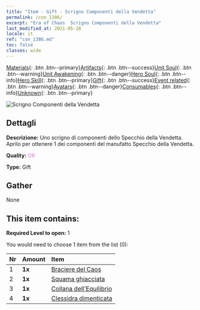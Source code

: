 ```yaml
---
title: "Item - Gift - Scrigno Componenti della Vendetta"
permalink: /con_1386/
excerpt: "Era of Chaos  Scrigno Componenti della Vendetta"
last_modified_at: 2021-05-28
locale: it
ref: "con_1386.md"
toc: false
classes: wide
---
```

 [Materials](/ItemsIT/){: .btn .btn--primary}[Artifacts](/ItemsIT/Artifacts/){: .btn .btn--success}[Unit Soul](/ItemsIT/UnitSoul/){: .btn .btn--warning}[Unit Awakening](/ItemsIT/UnitAwakening/){: .btn .btn--danger}[Hero Soul](/ItemsIT/HeroSoul/){: .btn .btn--info}[Hero Skill](/ItemsIT/HeroSkill/){: .btn .btn--primary}[Gift](/ItemsIT/Gift/){: .btn .btn--success}[Event related](/ItemsIT/Events/){: .btn .btn--warning}[Avatars](/ItemsIT/Avatars/){: .btn .btn--danger}[Consumables](/ItemsIT/Consumables/){: .btn .btn--info}[Unknown](/ItemsIT/Unknown/){: .btn .btn--primary}

 ![Scrigno Componenti della Vendetta](/images/t/i_906064.png)

## Dettagli
 **Descrizione:** Uno scrigno di componenti dello Specchio della Vendetta. Aprilo per ottenere 1 dei componenti del manufatto Specchio della Vendetta.

 **Quality:** <span style="color: #DA70D6">OK</span>

 **Type:** Gift

## Gather

  None

## This item contains:

 **Required Level to open:** 1

 You would need to choose 1 item from the list (0):

  | Nr | Amount |     Item    |
  |:---|:-------|:------------|
  | 1 |  **1x** | [Braciere del Caos](/ItemsIT/art_140/) |  | 
  | 2 |  **1x** | [Squama ghiacciata](/ItemsIT/art_141/) |  | 
  | 3 |  **1x** | [Collana dell'Equilibrio](/ItemsIT/art_142/) |  | 
  | 4 |  **1x** | [Clessidra dimenticata](/ItemsIT/art_143/) |  | 
